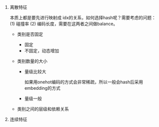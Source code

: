 1. 离散特征

   本质上都是要先进行映射成 idx的关系，如何选择hash呢？需要考虑的问题：(1) 碰撞率 (2) 编码长度，需要在这两者之间做balance。

   - 类别是否固定

     - 固定
     - 不固定，动态增加

   - 类别数量的大小

     - 量级比较大

       如果用onehot编码的方式会非常稀疏，所以一般会hash后采用embedding的方式

     - 量级一般

   - 类别之间的层级和依赖关系

2. 连续特征